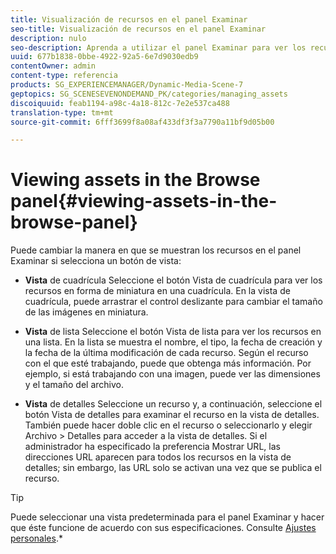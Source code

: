 ```yaml
---
title: Visualización de recursos en el panel Examinar
seo-title: Visualización de recursos en el panel Examinar
description: nulo
seo-description: Aprenda a utilizar el panel Examinar para ver los recursos.
uuid: 677b1838-0bbe-4922-92a5-6e7d9030edb9
contentOwner: admin
content-type: referencia
products: SG_EXPERIENCEMANAGER/Dynamic-Media-Scene-7
geptopics: SG_SCENESEVENONDEMAND_PK/categories/managing_assets
discoiquuid: feab1194-a98c-4a18-812c-7e2e537ca488
translation-type: tm+mt
source-git-commit: 6fff3699f8a08af433df3f3a7790a11bf9d05b00

---
```



# Viewing assets in the Browse panel{#viewing-assets-in-the-browse-panel}

Puede cambiar la manera en que se muestran los recursos en el panel Examinar si selecciona un botón de vista:

* **Vista** de cuadrícula Seleccione el botón Vista de cuadrícula para ver los recursos en forma de miniatura en una cuadrícula. En la vista de cuadrícula, puede arrastrar el control deslizante para cambiar el tamaño de las imágenes en miniatura.

* **Vista** de lista Seleccione el botón Vista de lista para ver los recursos en una lista. En la lista se muestra el nombre, el tipo, la fecha de creación y la fecha de la última modificación de cada recurso. Según el recurso con el que esté trabajando, puede que obtenga más información. Por ejemplo, si está trabajando con una imagen, puede ver las dimensiones y el tamaño del archivo.

* **Vista** de detalles Seleccione un recurso y, a continuación, seleccione el botón Vista de detalles para examinar el recurso en la vista de detalles. También puede hacer doble clic en el recurso o seleccionarlo y elegir Archivo &gt; Detalles para acceder a la vista de detalles. Si el administrador ha especificado la preferencia Mostrar URL, las direcciones URL aparecen para todos los recursos en la vista de detalles; sin embargo, las URL solo se activan una vez que se publica el recurso.

>[!TIP]
>
>Puede seleccionar una vista predeterminada para el panel Examinar y hacer que éste funcione de acuerdo con sus especificaciones. Consulte [Ajustes personales](personal-setup.md#personal_setup).*

